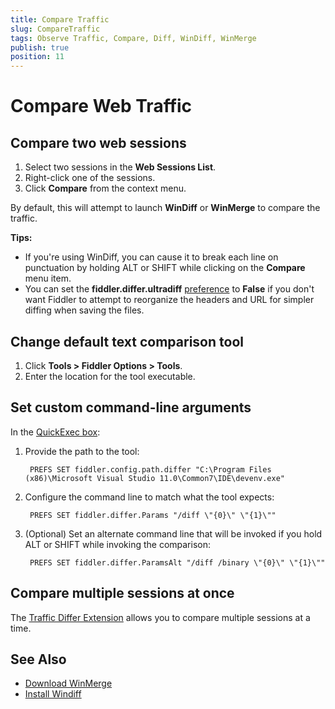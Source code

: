 ```yaml
---
title: Compare Traffic
slug: CompareTraffic
tags: Observe Traffic, Compare, Diff, WinDiff, WinMerge
publish: true
position: 11
---
```


Compare Web Traffic
===================

Compare two web sessions
------------------------

1. Select two sessions in the **Web Sessions List**.
2. Right-click one of the sessions.
3. Click **Compare** from the context menu. 

By default, this will attempt to launch **WinDiff** or **WinMerge** to compare the traffic.

**Tips:**

+ If you're using WinDiff, you can cause it to break each line on punctuation by holding ALT or SHIFT while clicking on the **Compare** menu item.
+ You can set the **fiddler.differ.ultradiff**  [preference][5] to **False** if you don't want Fiddler to attempt to reorganize the headers and URL for simpler diffing when saving the files.

Change default text comparison tool
-----------------------------------

1. Click **Tools > Fiddler Options > Tools**.
2. Enter the location for the tool executable.

Set custom command-line arguments
---------------------------------

In the [QuickExec box][3]:

1. Provide the path to the tool:

        PREFS SET fiddler.config.path.differ "C:\Program Files (x86)\Microsoft Visual Studio 11.0\Common7\IDE\devenv.exe"

2. Configure the command line to match what the tool expects:

        PREFS SET fiddler.differ.Params "/diff \"{0}\" \"{1}\""

3. (Optional) Set an alternate command line that will be invoked if you hold ALT or SHIFT while invoking the comparison:

        PREFS SET fiddler.differ.ParamsAlt "/diff /binary \"{0}\" \"{1}\""

Compare multiple sessions at once
---------------------------------

The [Traffic Differ Extension][4] allows you to compare multiple sessions at a time.


See Also
--------

+ [Download WinMerge][1]
+ [Install Windiff][2]

[1]: http://winmerge.org/
[2]: http://support.microsoft.com/kb/159214
[3]: ../../KnowledgeBase/QuickExec
[4]: http://fiddler2.com/add-ons
[5]: ../../KnowledgeBase/FiddlerScript/FiddlerPrefs
